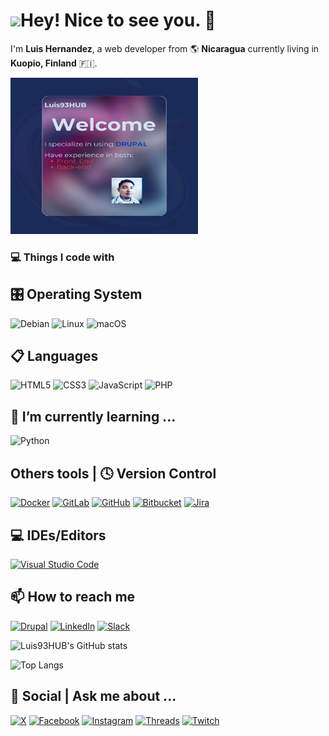 # <img src="https://media.giphy.com/media/v1.Y2lkPTc5MGI3NjExZWNleGtqdnBxOGUzNHBvbWk5MTJ6cTNqNDAzYmE4azc3NHhhZ3R6eiZlcD12MV9zdGlja2Vyc19zZWFyY2gmY3Q9cw/IauL6LvGNlT3ffhcqq/giphy.gif" width="90"/>Hey! Nice to see you. 👋

<!--
**Luis93Hub/Luis93Hub** is a ✨ _special_ ✨ repository because its `README.md` (this file) appears on your GitHub profile.

Here are some ideas to get you started:

- 🔭 I’m currently working on ...
- 👯 I’m looking to collaborate on ...
- 🤔 I’m looking for help with ...
- 😄 Pronouns: ...
- ⚡ Fun fact: ...
-->

I'm **Luis Hernandez**, a web developer from 🌎 **Nicaragua** currently living in **Kuopio, Finland** 🇫🇮. 

[<img src="./Pink Black Photocentric Neon Tech Talk Podcast Instagram Post.png" width="300" height="250">]()





### 💻 Things I code with
## 🎛️ Operating System
![Debian](https://img.shields.io/badge/Debian-D70A53?style=for-the-badge&logo=debian&logoColor=white)
![Linux](https://img.shields.io/badge/Linux-FCC624?style=for-the-badge&logo=linux&logoColor=black)
![macOS](https://img.shields.io/badge/mac%20os-000000?style=for-the-badge&logo=macos&logoColor=F0F0F0)

## 📋 Languages
![HTML5](https://img.shields.io/badge/html5-%23E34F26.svg?style=for-the-badge&logo=html5&logoColor=white)
![CSS3](https://img.shields.io/badge/css3-%231572B6.svg?style=for-the-badge&logo=css3&logoColor=white)
![JavaScript](https://img.shields.io/badge/javascript-%23323330.svg?style=for-the-badge&logo=javascript&logoColor=%23F7DF1E)
![PHP](https://img.shields.io/badge/php-%23777BB4.svg?style=for-the-badge&logo=php&logoColor=white)

## 🌱 I’m currently learning ...
![Python](https://img.shields.io/badge/python-3670A0?style=for-the-badge&logo=python&logoColor=ffdd54)

## Others tools | 🕓 Version Control
[![Docker](https://img.shields.io/badge/docker-%230db7ed.svg?style=for-the-badge&logo=docker&logoColor=white)](https://www.docker.com/#build)
[![GitLab](https://img.shields.io/badge/gitlab-%23181717.svg?style=for-the-badge&logo=gitlab&logoColor=white)]()
[![GitHub](https://img.shields.io/badge/github-%23121011.svg?style=for-the-badge&logo=github&logoColor=white)]()
[![Bitbucket](https://img.shields.io/badge/bitbucket-%230047B3.svg?style=for-the-badge&logo=bitbucket&logoColor=white)](https://bitbucket.org/third_reef/workspace/overview/)
[![Jira](https://img.shields.io/badge/jira-%230A0FFF.svg?style=for-the-badge&logo=jira&logoColor=white)](https://thirdreef.atlassian.net/jira/your-work)

## 💻 IDEs/Editors
[![Visual Studio Code](https://img.shields.io/badge/Visual%20Studio%20Code-0078d7.svg?style=for-the-badge&logo=visual-studio-code&logoColor=white)](https://code.visualstudio.com/)

## 📫 How to reach me
[![Drupal](https://img.shields.io/badge/drupal-%230678BE.svg?style=for-the-badge&logo=drupal&logoColor=white)](https://www.drupal.org/user)
[![LinkedIn](https://img.shields.io/badge/linkedin-%230077B5.svg?style=for-the-badge&logo=linkedin&logoColor=white)](https://www.linkedin.com/in/luis-hern%C3%A1ndez-g%C3%B3mez-135bb416b/)
[![Slack](https://img.shields.io/badge/Slack-4A154B?style=for-the-badge&logo=slack&logoColor=white)](https://app.slack.com/client/T06GX3JTS/C06GX3K08)

![Luis93HUB's GitHub stats](https://github-readme-stats.vercel.app/api?username=Luis93HUB&show_icons=true&theme=dark)

![Top Langs](https://github-readme-stats.vercel.app/api/top-langs/?username=Luis93Hub&layout=compact&theme=dark)

## 💬 Social | Ask me about ...
[![X](https://img.shields.io/badge/X-%23000000.svg?style=for-the-badge&logo=X&logoColor=white)](https://twitter.com/LuisCar28050784)
[![Facebook](https://img.shields.io/badge/Facebook-%231877F2.svg?style=for-the-badge&logo=Facebook&logoColor=white)](https://www.facebook.com/jo.hern.39)
[![Instagram](https://img.shields.io/badge/Instagram-%23E4405F.svg?style=for-the-badge&logo=Instagram&logoColor=white)](https://www.instagram.com/luis_hernandez993/)
[![Threads](https://img.shields.io/badge/Threads-000000?style=for-the-badge&logo=Threads&logoColor=white)](https://www.threads.net/@luis_hernandez993)
[![Twitch](https://img.shields.io/badge/Twitch-%239146FF.svg?style=for-the-badge&logo=Twitch&logoColor=white)](https://www.twitch.tv/lchg93)